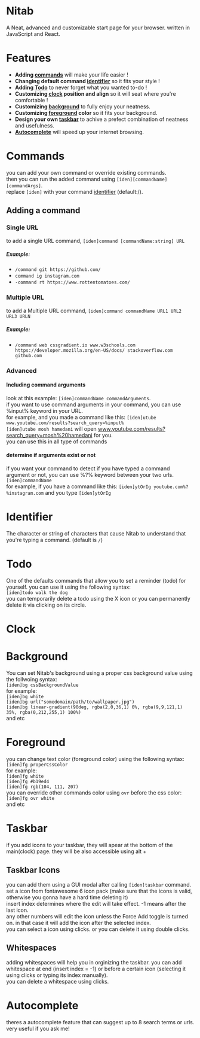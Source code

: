 # Nitab
A Neat, advanced and customizable start page for your browser. written in JavaScript and React.

# Features
- **Adding [commands](#commands)** will make your life easier !
- **Changing default command [identifier](#identifier)** so it fits your style !
- **Adding [Todo](#todo)** to never forget what you wanted to-do !
- **Customizing [clock](#clock) position and align** so it will seat where you're comfortable !
- **Customizing [background](#background)** to fully enjoy your neatness.
- **Customizing [foreground](#foreground) color** so it fits your background.
- **Design your own [taskbar](#taskbar)** to achive a prefect combination of neatness and usefulness.
- **[Autocomplete](#Autocomplete)** will speed up your internet browsing.


# Commands
you can add your own command or override existing commands.
<br/>
then you can run the added command using `[iden][commandName] [commandArgs]`.
<br/>
replace `[iden]` with your command [identifier](#identifier) (default:/).

## Adding a command
### Single URL
to add a single URL command, `[iden]command [commandName:string] URL`
##### Example: 
* `/command git https://github.com/`
* `command ig instagram.com`
* `-command rt https://www.rottentomatoes.com/`

### Multiple URL
to add a Multiple URL command, `[iden]command commandName URL1 URL2 URL3 URLN`
##### Example: 
* `/command web cssgradient.io www.w3schools.com https://developer.mozilla.org/en-US/docs/ stackoverflow.com github.com`

### Advanced
#### Including command arguments
look at this example: `[iden]commandName commandArguments`.
<br/>
if you want to use command arguments in your command, you can use %input% keyword in your URL.
<br/>
for example, and you made a command like this: `[iden]utube www.youtube.com/results?search_query=%input%`
<br/>
`[iden]utube mosh hamedani` will open www.youtube.com/results?search_query=mosh%20hamedani for you.
<br/>
you can use this in all type of commands

#### determine if arguments exist or not
if you want your command to detect if you have typed a command argument or not, you can use %?% keyword between your two urls.
<br/>
`[iden]commandName `
<br/>
for example, if you have a command like this: `[iden]ytOrIg youtube.com%?%instagram.com` and you type `[iden]ytOrIg` 


# Identifier
The character or string of characters that cause Nitab to understand that you're typing a command. (default is `/`)
# Todo
One of the defaults commands that allow you to set a reminder (todo) for yourself. you can use it using the following syntax:  
`[iden]todo walk the dog`  
you can temporarily delete a todo using the X icon or you can permanently delete it via clicking on its circle.
# Clock
# Background
You can set Nitab's background using a proper css background value using the follwoing syntax:  
`[iden]bg cssBackgroundValue`  
for example:  
`[iden]bg white`  
`[iden]bg url("somedomain/path/to/wallpaper.jpg")`  
`[iden]bg linear-gradient(90deg, rgba(2,0,36,1) 0%, rgba(9,9,121,1) 35%, rgba(0,212,255,1) 100%)`  
and etc
# Foreground
you can change text color (foreground color) using the following syntax:  
`[iden]fg properCssColor`  
for example:  
`[iden]fg white`  
`[iden]fg #b19ed4`  
`[iden]fg rgb(104, 111, 207)`  
you can override other commands color using `ovr` before the css color:  
`[iden]fg ovr white`  
and etc

# Taskbar 
if you add icons to your taskbar, they will apear at the bottom of the main(clock) page. they will be also accessible using alt + <num-keys>
## Taskbar Icons
you can add them using a GUI modal after calling `[iden]taskbar` command.  
set a icon from fontawesome 6 icon pack (make sure that the icons is valid, otherwise you gonna have a hard time deleting it)  
insert index determines where the edit will take effect. -1 means after the last icon.  
any other numbers will edit the icon unless the Force Add toggle is turned on. in that case it will add the icon after the selected index.  
you can select a icon using clicks. or you can delete it using double clicks.
## Whitespaces
adding whitespaces will help you in orginizing the taskbar. you can add whitespace at end (insert index = -1) or before a certain icon (selecting it using clicks or typing its index manually).  
you can delete a whitespace using clicks.
# Autocomplete
theres a autocomplete feature that can suggest up to 8 search terms or urls. very useful if you ask me!
